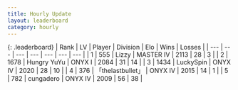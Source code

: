 ```yaml
---
title: Hourly Update
layout: leaderboard
category: hourly
---
```


{: .leaderboard}
| Rank | LV | Player | Division | Elo | Wins | Losses |
| --- | --- | --- | --- | --- | --- | --- |
| <span data-change="0">1</span> | 555 | <span title="ID: 44257">Lizzy</span> | MASTER IV | <span data-change="0">2113</span> | <span data-change="0">28</span> | <span data-change="0">3</span> |
| <span data-change="0">2</span> | 1678 | <span title="ID: 366840">Hungry YuYu</span> | ONYX I | <span data-change="9">2084</span> | <span data-change="1">31</span> | <span data-change="0">14</span> |
| <span data-change="1">3</span> | 1434 | <span title="ID: 498412">LuckySpin</span> | ONYX IV | <span data-change="0">2020</span> | <span data-change="0">28</span> | <span data-change="0">10</span> |
| <span data-change="1">4</span> | 376 | <span title="ID: 641994">「thelastbullet」</span> | ONYX IV | <span data-change="0">2015</span> | <span data-change="0">14</span> | <span data-change="0">1</span> |
| <span data-change="-2">5</span> | 782 | <span title="ID: 54134">cungadero</span> | ONYX IV | <span data-change="-23">2009</span> | <span data-change="3">56</span> | <span data-change="4">38</span> |